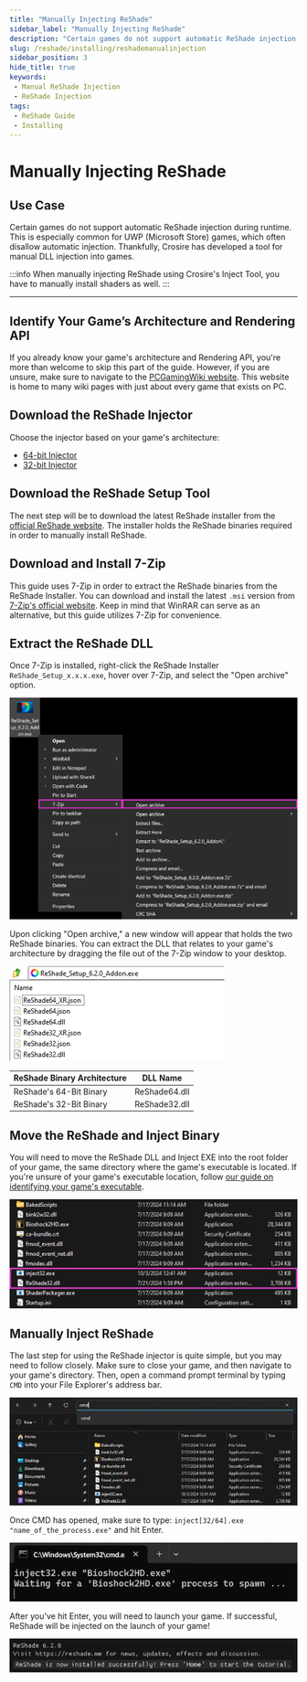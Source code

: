 ```yaml
---
title: "Manually Injecting ReShade"
sidebar_label: "Manually Injecting ReShade"
description: "Certain games do not support automatic ReShade injection during runtime. This is especially common for UWP (Microsoft Store) games, which often disallow automatic injection."
slug: /reshade/installing/reshademanualinjection
sidebar_position: 3
hide_title: true
keywords: 
 - Manual ReShade Injection
 - ReShade Injection
tags:
 - ReShade Guide
 - Installing
---
```


# Manually Injecting ReShade

## Use Case
Certain games do not support automatic ReShade injection during runtime. This is especially common for UWP (Microsoft Store) games, which often disallow automatic injection. Thankfully, Crosire has developed a tool for manual DLL injection into games.

:::info
When manually injecting ReShade using Crosire's Inject Tool, you have to manually install shaders as well.
:::

---

## Identify Your Game’s Architecture and Rendering API

If you already know your game's architecture and Rendering API, you're more than welcome to skip this part of the guide. However, if you are unsure, make sure to navigate to the [PCGamingWiki website](https://www.pcgamingwiki.com/wiki/Home). This website is home to many wiki pages with just about every game that exists on PC.

## Download the ReShade Injector

Choose the injector based on your game's architecture:

* [64-bit Injector](https://reshade.me/downloads/inject64.exe)
* [32-bit Injector](https://reshade.me/downloads/inject32.exe)

## Download the ReShade Setup Tool

The next step will be to download the latest ReShade installer from the [official ReShade website](https://reshade.me). The installer holds the ReShade binaries required in order to manually install ReShade.

## Download and Install 7-Zip

This guide uses 7-Zip in order to extract the ReShade binaries from the ReShade Installer. You can download and install the latest `.msi` version from [7-Zip's official website](https://www.7-zip.org/download.html). Keep in mind that WinRAR can serve as an alternative, but this guide utilizes 7-Zip for convenience.

## Extract the ReShade DLL

Once 7-Zip is installed, right-click the ReShade Installer `ReShade_Setup_x.x.x.exe`, hover over 7-Zip, and select the "Open archive" option.

![Open with 7-Zip](./images/setupopenwith7zip.webp)

Upon clicking "Open archive," a new window will appear that holds the two ReShade binaries. You can extract the DLL that relates to your game's architecture by dragging the file out of the 7-Zip window to your desktop.

![Extract DLL](./images/setup7zipbinaries.webp)

| ReShade Binary Architecture | DLL Name      |
|-----------------------------|---------------|
| ReShade's 64-Bit Binary     | ReShade64.dll |
| ReShade's 32-Bit Binary     | ReShade32.dll |

## Move the ReShade and Inject Binary

You will need to move the ReShade DLL and Inject EXE into the root folder of your game, the same directory where the game's executable is located. If you're unsure of your game's executable location, follow [our guide on identifying your game's executable](/additionalguides/03findgameexecutable).

![Place in Game Folder](./images/extractedbinaryingamedirectoryreshade32.dll.webp)

## Manually Inject ReShade

The last step for using the ReShade injector is quite simple, but you may need to follow closely. Make sure to close your game, and then navigate to your game's directory. Then, open a command prompt terminal by typing `CMD` into your File Explorer's address bar.

![Open CMD](./images/extractedbinaryingamedirectorycmdaddressbar.webp)

Once CMD has opened, make sure to type: `inject[32/64].exe "name_of_the_process.exe"` and hit Enter.

![Inject Command](./images/terminalinjectionparametersinject32.exe.webp)

After you've hit Enter, you will need to launch your game. If successful, ReShade will be injected on the launch of your game!

![Successful Injection](./images/reshadeinstalled.webp)